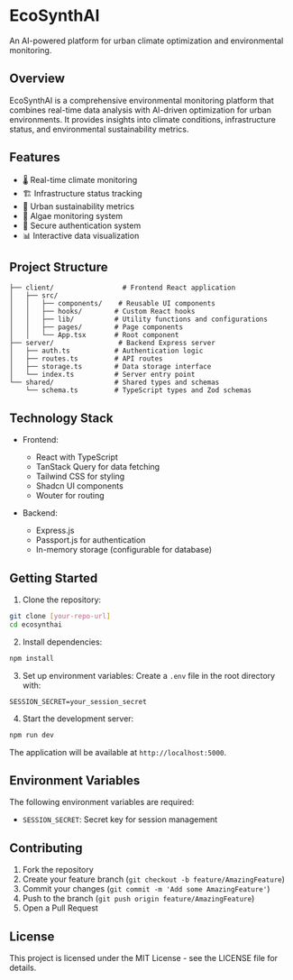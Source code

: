 # EcoSynthAI

An AI-powered platform for urban climate optimization and environmental monitoring.

## Overview

EcoSynthAI is a comprehensive environmental monitoring platform that combines real-time data analysis with AI-driven optimization for urban environments. It provides insights into climate conditions, infrastructure status, and environmental sustainability metrics.

## Features

- 🌡️ Real-time climate monitoring
- 🏗️ Infrastructure status tracking
- 🌿 Urban sustainability metrics
- 🌊 Algae monitoring system
- 🔐 Secure authentication system
- 📊 Interactive data visualization

## Project Structure

```
├── client/                 # Frontend React application
│   ├── src/
│   │   ├── components/    # Reusable UI components
│   │   ├── hooks/        # Custom React hooks
│   │   ├── lib/          # Utility functions and configurations
│   │   ├── pages/        # Page components
│   │   └── App.tsx       # Root component
├── server/                # Backend Express server
│   ├── auth.ts           # Authentication logic
│   ├── routes.ts         # API routes
│   ├── storage.ts        # Data storage interface
│   └── index.ts          # Server entry point
└── shared/               # Shared types and schemas
    └── schema.ts         # TypeScript types and Zod schemas
```

## Technology Stack

- Frontend:
  - React with TypeScript
  - TanStack Query for data fetching
  - Tailwind CSS for styling
  - Shadcn UI components
  - Wouter for routing

- Backend:
  - Express.js
  - Passport.js for authentication
  - In-memory storage (configurable for database)

## Getting Started

1. Clone the repository:
```bash
git clone [your-repo-url]
cd ecosynthai
```

2. Install dependencies:
```bash
npm install
```

3. Set up environment variables:
Create a `.env` file in the root directory with:
```
SESSION_SECRET=your_session_secret
```

4. Start the development server:
```bash
npm run dev
```

The application will be available at `http://localhost:5000`.

## Environment Variables
The following environment variables are required:

- `SESSION_SECRET`: Secret key for session management


## Contributing

1. Fork the repository
2. Create your feature branch (`git checkout -b feature/AmazingFeature`)
3. Commit your changes (`git commit -m 'Add some AmazingFeature'`)
4. Push to the branch (`git push origin feature/AmazingFeature`)
5. Open a Pull Request

## License

This project is licensed under the MIT License - see the LICENSE file for details.